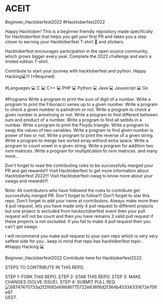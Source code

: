 # ACEIT
Beginner_Hactoberfest2022
#Hacktoberfest2022

Happy Hacktober! This is a beginner friendly repository made specifically for Hacktoberfest that helps you get your first PR and takes you a step closer to earning your Hacktoberfest T-shirt 👕 and stickers.

Hacktoberfest encourages participation in the open source community, which grows bigger every year. Complete the 2022 challenge and earn a limited edition T-shirt.

Contribute to start your journey with hacktoberfest and python. Happy Hacking💻!!! (*Required)

#Languages 💻 C 💻 C++ 💻 PHP 💻 Python 💻 Java 💻 Javascript 💻 Go

#Programs Write a program to print the sum of digit of a number. Write a program to print the Fibonacci series up to a given number. Write a program to check a given number is palindrom or not. Write a program to check a given number is armstrong or not. Write a program to find different between sum and product of a number. Write a program to find all setbits in a number. Write a program to print the Floyds triangle. Write a program to swap the values of two variables. Write a program to find given number is power of two or not. Write a program to print the reverse of a given string. Write a program to merge two sorted array without extra space. Write a program to count vowel in a given string. Write a program for addition two nxm matrices. Write a program for multiplication fo nxm matrices. and many more...

Don't forget to read the contributing rules to be successfully merged your PR and get rewards!!! Visit Hacktoberfest to get more information about Hacktoberfest 2022!!! Visit Hacktoberfest-swag to know more about your swags and rewards!!!

Note: All contributors who have followed the rules to contribute get successfully merged PR. Don't forget to follow!!! Don't forget to star this repo. Don't forget to add your name at contributors. Always make more then 4 pull request, lets you have made only 4 pull request to different projects but one project is excluded from hackoctoberfest event then your pull request will not be count and then you have remains 3 valid pull request if these projects is not excluded. if you fail to make 4 pull request then you can't get swags.

I will recommend you make pull request to your own repo which is very very saffest side for you.. keep in mind that repo has hacktoberfest topic.. #Happy Hacking 💻

Beginner_Hactoberfest2022
Contribute here for Hacktoberfest2022

STEPS TO CONTRIBUTE IN THIS REPO.

STEP 1: FORK THIS REPO. STEP 2: STAR THIS REPO. STEP 3: MAKE CHANGES (SOLVE ISSUE). STEP 4: SUBMIT PULL REQ![68747470733a2f2f692e696d6775722e636f6d2f364b45334331672e706e67](https://user-images.githubusercontent.com/115478653/199320224-0aa21d6a-e60d-4723-8b38-fb16bc02f005.png)
UEST.
